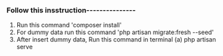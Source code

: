 ### Follow this insstruction---------------
1. Run this command 'composer install'
2. For dummy data run this command 'php artisan migrate:fresh --seed'
3. After insert dummy data, Run this command in terminal (a) php artisan serve 